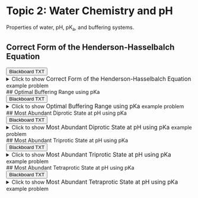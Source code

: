 # Topic 2: Water Chemistry and pH

Properties of water, pH, pK<sub>a</sub>, and buffering systems.

## Correct Form of the Henderson-Hasselbalch Equation

<div id="Henderson-Hasselbalch-EQUATION-button-container" class="button-container">
<button class="md-button custom-button bb_text" onclick="downloadFile('bbq-Henderson-Hasselbalch-EQUATION-questions.txt')" title="Download bbq-Henderson-Hasselbalch-EQUATION-questions.txt" aria-label="Click to download the Blackboard TXT file (bbq-Henderson-Hasselbalch-EQUATION-questions.txt)">
    <i class="fa fa-download"></i> Blackboard TXT
</button>
</div><details>
  <summary>
    <span style='font-weight: normal;'>
      Click to show
    </span>
    <span style='font-size: 1.1em; color: var(--md-primary-fg-color--dark)'>
      Correct Form of the Henderson-Hasselbalch Equation
    </span>
    <span style='font-weight: normal;'>
      example problem
    </span>
  </summary>
  {% include "biochemistry/topic02/Henderson-Hasselbalch-EQUATION.html" %}

</details>
## Optimal Buffering Range using pKa

<div id="optimal_buffering_range-button-container" class="button-container">
<button class="md-button custom-button bb_text" onclick="downloadFile('bbq-optimal_buffering_range-questions.txt')" title="Download bbq-optimal_buffering_range-questions.txt" aria-label="Click to download the Blackboard TXT file (bbq-optimal_buffering_range-questions.txt)">
    <i class="fa fa-download"></i> Blackboard TXT
</button>
</div><details>
  <summary>
    <span style='font-weight: normal;'>
      Click to show
    </span>
    <span style='font-size: 1.1em; color: var(--md-primary-fg-color--dark)'>
      Optimal Buffering Range using pKa
    </span>
    <span style='font-weight: normal;'>
      example problem
    </span>
  </summary>
  {% include "biochemistry/topic02/optimal_buffering_range.html" %}

</details>
## Most Abundant Diprotic State at pH using pKa

<div id="pKa_buffer_state-2_protons-button-container" class="button-container">
<button class="md-button custom-button bb_text" onclick="downloadFile('bbq-pKa_buffer_state-2_protons-questions.txt')" title="Download bbq-pKa_buffer_state-2_protons-questions.txt" aria-label="Click to download the Blackboard TXT file (bbq-pKa_buffer_state-2_protons-questions.txt)">
    <i class="fa fa-download"></i> Blackboard TXT
</button>
</div><details>
  <summary>
    <span style='font-weight: normal;'>
      Click to show
    </span>
    <span style='font-size: 1.1em; color: var(--md-primary-fg-color--dark)'>
      Most Abundant Diprotic State at pH using pKa
    </span>
    <span style='font-weight: normal;'>
      example problem
    </span>
  </summary>
  {% include "biochemistry/topic02/pKa_buffer_state-2_protons.html" %}

</details>
## Most Abundant Triprotic State at pH using pKa

<div id="pKa_buffer_state-3_protons-button-container" class="button-container">
<button class="md-button custom-button bb_text" onclick="downloadFile('bbq-pKa_buffer_state-3_protons-questions.txt')" title="Download bbq-pKa_buffer_state-3_protons-questions.txt" aria-label="Click to download the Blackboard TXT file (bbq-pKa_buffer_state-3_protons-questions.txt)">
    <i class="fa fa-download"></i> Blackboard TXT
</button>
</div><details>
  <summary>
    <span style='font-weight: normal;'>
      Click to show
    </span>
    <span style='font-size: 1.1em; color: var(--md-primary-fg-color--dark)'>
      Most Abundant Triprotic State at pH using pKa
    </span>
    <span style='font-weight: normal;'>
      example problem
    </span>
  </summary>
  {% include "biochemistry/topic02/pKa_buffer_state-3_protons.html" %}

</details>
## Most Abundant Tetraprotic State at pH using pKa

<div id="pKa_buffer_state-4_protons-button-container" class="button-container">
<button class="md-button custom-button bb_text" onclick="downloadFile('bbq-pKa_buffer_state-4_protons-questions.txt')" title="Download bbq-pKa_buffer_state-4_protons-questions.txt" aria-label="Click to download the Blackboard TXT file (bbq-pKa_buffer_state-4_protons-questions.txt)">
    <i class="fa fa-download"></i> Blackboard TXT
</button>
</div><details>
  <summary>
    <span style='font-weight: normal;'>
      Click to show
    </span>
    <span style='font-size: 1.1em; color: var(--md-primary-fg-color--dark)'>
      Most Abundant Tetraprotic State at pH using pKa
    </span>
    <span style='font-weight: normal;'>
      example problem
    </span>
  </summary>
  {% include "biochemistry/topic02/pKa_buffer_state-4_protons.html" %}

</details>
